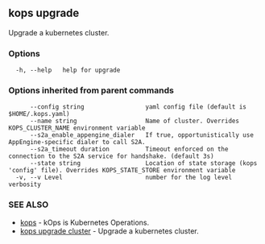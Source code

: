 
<!--- This file is automatically generated by make gen-cli-docs; changes should be made in the go CLI command code (under cmd/kops) -->

## kops upgrade

Upgrade a kubernetes cluster.

### Options

```
  -h, --help   help for upgrade
```

### Options inherited from parent commands

```
      --config string                 yaml config file (default is $HOME/.kops.yaml)
      --name string                   Name of cluster. Overrides KOPS_CLUSTER_NAME environment variable
      --s2a_enable_appengine_dialer   If true, opportunistically use AppEngine-specific dialer to call S2A.
      --s2a_timeout duration          Timeout enforced on the connection to the S2A service for handshake. (default 3s)
      --state string                  Location of state storage (kops 'config' file). Overrides KOPS_STATE_STORE environment variable
  -v, --v Level                       number for the log level verbosity
```

### SEE ALSO

* [kops](kops.md)	 - kOps is Kubernetes Operations.
* [kops upgrade cluster](kops_upgrade_cluster.md)	 - Upgrade a kubernetes cluster.

